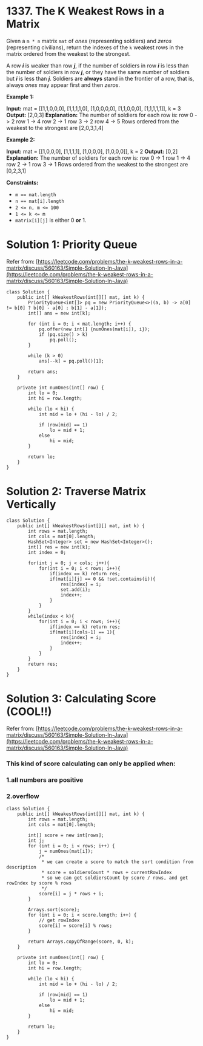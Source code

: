 # 1337. The K Weakest Rows in a Matrix
Given a  `m * n` matrix  `mat`  of  _ones_ (representing soldiers) and  _zeros_ (representing civilians), return the indexes of the  `k`  weakest rows in the matrix ordered from the weakest to the strongest.

A row  _**i**_  is weaker than row  _**j**_, if the number of soldiers in row  _**i**_  is less than the number of soldiers in row  _**j**_, or they have the same number of soldiers but  _**i**_  is less than  _**j**_. Soldiers are  **always**  stand in the frontier of a row, that is, always  _ones_ may appear first and then  _zeros_.

**Example 1:**

**Input:** mat = 
[[1,1,0,0,0],
 [1,1,1,1,0],
 [1,0,0,0,0],
 [1,1,0,0,0],
 [1,1,1,1,1]], 
k = 3
**Output:** [2,0,3]
**Explanation:** 
The number of soldiers for each row is: 
row 0 -> 2 
row 1 -> 4 
row 2 -> 1 
row 3 -> 2 
row 4 -> 5 
Rows ordered from the weakest to the strongest are [2,0,3,1,4]

**Example 2:**

**Input:** mat = 
[[1,0,0,0],
 [1,1,1,1],
 [1,0,0,0],
 [1,0,0,0]], 
k = 2
**Output:** [0,2]
**Explanation:** 
The number of soldiers for each row is: 
row 0 -> 1 
row 1 -> 4 
row 2 -> 1 
row 3 -> 1 
Rows ordered from the weakest to the strongest are [0,2,3,1]

**Constraints:**

-   `m == mat.length`
-   `n == mat[i].length`
-   `2 <= n, m <= 100`
-   `1 <= k <= m`
-   `matrix[i][j]`  is either 0  **or**  1.


# Solution 1: Priority Queue
Refer from: [https://leetcode.com/problems/the-k-weakest-rows-in-a-matrix/discuss/560163/Simple-Solution-In-Java](https://leetcode.com/problems/the-k-weakest-rows-in-a-matrix/discuss/560163/Simple-Solution-In-Java)
```
class Solution {
    public int[] kWeakestRows(int[][] mat, int k) {
        PriorityQueue<int[]> pq = new PriorityQueue<>((a, b) -> a[0] != b[0] ? b[0] - a[0] : b[1] - a[1]);
        int[] ans = new int[k];
        
        for (int i = 0; i < mat.length; i++) {
            pq.offer(new int[] {numOnes(mat[i]), i});
            if (pq.size() > k)
                pq.poll();
        }
        
        while (k > 0)
            ans[--k] = pq.poll()[1];
        
        return ans;
    }
    
    private int numOnes(int[] row) {
        int lo = 0;
        int hi = row.length;
        
        while (lo < hi) {
            int mid = lo + (hi - lo) / 2;
            
            if (row[mid] == 1)
                lo = mid + 1;
            else
                hi = mid;
        }
        
        return lo;
    }
}
```

# Solution 2: Traverse Matrix Vertically
```
class Solution {
    public int[] kWeakestRows(int[][] mat, int k) {
        int rows = mat.length;
        int cols = mat[0].length;
        HashSet<Integer> set = new HashSet<Integer>();
        int[] res = new int[k];
        int index = 0;
        
        for(int j = 0; j < cols; j++){
            for(int i = 0; i < rows; i++){
                if(index == k) return res;
                if(mat[i][j] == 0 && !set.contains(i)){
                    res[index] = i;
                    set.add(i);
                    index++;
                }
            }
        }
        while(index < k){
            for(int i = 0; i < rows; i++){
                if(index == k) return res;
                if(mat[i][cols-1] == 1){
                    res[index] = i;
                    index++;
                }
            }
        }   
        return res;
    }
}
```

# Solution 3: Calculating Score (COOL!!)
Refer from: [https://leetcode.com/problems/the-k-weakest-rows-in-a-matrix/discuss/560163/Simple-Solution-In-Java](https://leetcode.com/problems/the-k-weakest-rows-in-a-matrix/discuss/560163/Simple-Solution-In-Java)

### This kind of score calculating can only be applied when:
###     1.all numbers are positive
###     2.overflow

```
class Solution {
    public int[] kWeakestRows(int[][] mat, int k) {
        int rows = mat.length;
        int cols = mat[0].length;

        int[] score = new int[rows];
        int j;
        for (int i = 0; i < rows; i++) {
            j = numOnes(mat[i]);
            /*
             * we can create a score to match the sort condition from description
             * score = soldiersCount * rows + currentRowIndex
             * so we can get soldiersCount by score / rows, and get rowIndex by score % rows
             */
            score[i] = j * rows + i;
        }

        Arrays.sort(score);
        for (int i = 0; i < score.length; i++) {
            // get rowIndex
            score[i] = score[i] % rows;
        }

        return Arrays.copyOfRange(score, 0, k);
    }
    
    private int numOnes(int[] row) {
        int lo = 0;
        int hi = row.length;
        
        while (lo < hi) {
            int mid = lo + (hi - lo) / 2;
            
            if (row[mid] == 1)
                lo = mid + 1;
            else
                hi = mid;
        }
        
        return lo;
    }
}
```